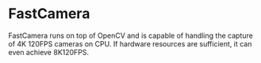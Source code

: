 # FastCamera
FastCamera runs on top of OpenCV and is capable of handling the capture of 4K 120FPS cameras on CPU. If hardware resources are sufficient, it can even achieve 8K120FPS.
